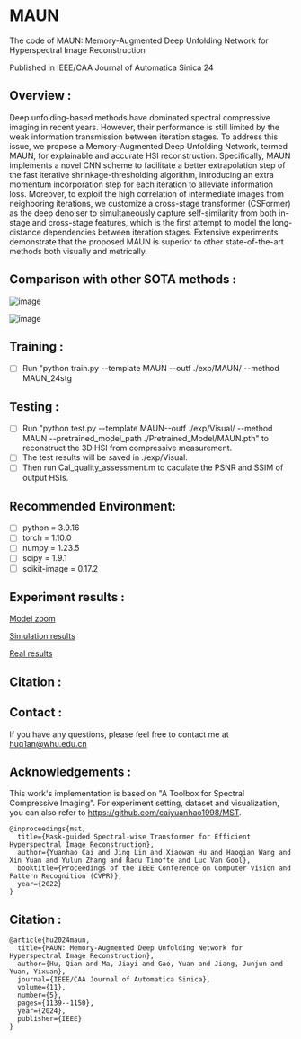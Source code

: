 # MAUN
The code of MAUN: Memory-Augmented Deep Unfolding Network for Hyperspectral Image Reconstruction

Published in IEEE/CAA Journal of Automatica Sinica 24

## Overview :<br>
Deep unfolding-based methods have dominated spectral compressive imaging in recent years. However, their performance is still limited by the weak information transmission between iteration stages. To address this issue, we propose a Memory-Augmented Deep Unfolding Network, termed MAUN, for explainable and accurate HSI reconstruction. Specifically, MAUN implements a novel CNN scheme to facilitate a better extrapolation step of the fast iterative shrinkage-thresholding algorithm, introducing an extra momentum incorporation step for each iteration to alleviate information loss. Moreover, to exploit the high correlation of intermediate images from neighboring iterations, we customize a cross-stage transformer (CSFormer) as the deep denoiser to simultaneously capture self-similarity from both in-stage and cross-stage features, which is the first attempt to model the long-distance dependencies between iteration stages. Extensive experiments demonstrate that the proposed MAUN is superior to other state-of-the-art methods both visually and metrically.

## Comparison with other SOTA methods :<br>
![image](https://github.com/HuQ1an/MAUN/assets/86952915/381df459-d776-4277-8ea0-4319273b34c3)

![image](https://github.com/HuQ1an/MAUN/assets/86952915/4827666e-df9b-4552-828d-c73da91484a6)

## Training :<br>
- [ ] Run "python train.py --template MAUN --outf ./exp/MAUN/ --method MAUN_24stg 

## Testing :<br>
- [ ] Run "python test.py --template MAUN--outf ./exp/Visual/ --method MAUN --pretrained_model_path ./Pretrained_Model/MAUN.pth" to reconstruct the 3D HSI from compressive measurement.
- [ ] The test results will be saved in ./exp/Visual.
- [ ] Then run  Cal_quality_assessment.m  to caculate the PSNR and SSIM of output HSIs.

## Recommended Environment:<br>

 - [ ] python = 3.9.16
 - [ ] torch = 1.10.0
 - [ ] numpy = 1.23.5
 - [ ] scipy = 1.9.1
 - [ ] scikit-image = 0.17.2

## Experiment results :<br>
 [Model zoom](https://pan.baidu.com/s/1911G9IRRKDIYXYgDs2Ey2g?pwd=3kch)
 
 [Simulation results](https://pan.baidu.com/s/13PCmWgXiWHiH8wVgHOYa4A?pwd=kp5t)
 
 [Real results](https://pan.baidu.com/s/1mApjGHPJcR4hsgVE9gcbNg?pwd=th9g)

## Citation :<br>

## Contact :<br>
If you have any questions, please feel free to contact me at huq1an@whu.edu.cn

## Acknowledgements :<br>
This work's implementation is based on "A Toolbox for Spectral Compressive Imaging".
For experiment setting, dataset and visualization, you can also refer to https://github.com/caiyuanhao1998/MST.
```
@inproceedings{mst,
  title={Mask-guided Spectral-wise Transformer for Efficient Hyperspectral Image Reconstruction},
  author={Yuanhao Cai and Jing Lin and Xiaowan Hu and Haoqian Wang and Xin Yuan and Yulun Zhang and Radu Timofte and Luc Van Gool},
  booktitle={Proceedings of the IEEE Conference on Computer Vision and Pattern Recognition (CVPR)},
  year={2022}
}
```

## Citation :<br>
```
@article{hu2024maun,
  title={MAUN: Memory-Augmented Deep Unfolding Network for Hyperspectral Image Reconstruction},
  author={Hu, Qian and Ma, Jiayi and Gao, Yuan and Jiang, Junjun and Yuan, Yixuan},
  journal={IEEE/CAA Journal of Automatica Sinica},
  volume={11},
  number={5},
  pages={1139--1150},
  year={2024},
  publisher={IEEE}
}
```
